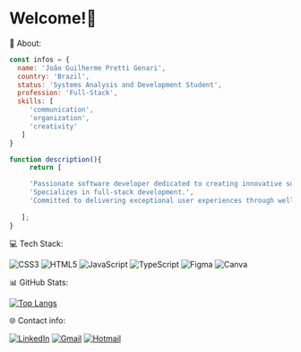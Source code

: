 # Welcome!🚀

👤 About:

 ``` javascript
 const infos = {
   name: 'João Guilherme Pretti Genari',
   country: 'Brazil',
   status: 'Systems Analysis and Development Student',
   profession: 'Full-Stack',
   skills: [
      'communication',
      'organization',
      'creativity'
    ]
}

function description(){
      return [

      'Passionate software developer dedicated to creating innovative solutions and solutions.',
      'Specializes in full-stack development.',
      'Committed to delivering exceptional user experiences through well-organized projects.'
     
    ];
}
```

💻 Tech Stack:

![CSS3](https://img.shields.io/badge/Vue.js-4FC08D?style=for-the-badge&logo=vue.js&logoColor=white)
![HTML5](https://img.shields.io/badge/Node.js-339933?style=for-the-badge&logo=node.js&logoColor=white)
![JavaScript](https://img.shields.io/badge/Java-007396?style=for-the-badge&logo=java&logoColor=white)
![TypeScript](https://img.shields.io/badge/SQL-4479A1?style=for-the-badge&logo=database&logoColor=white)
![Figma](https://img.shields.io/badge/GitHub-181717?style=for-the-badge&logo=github&logoColor=white)
![Canva](https://img.shields.io/badge/Figma-F24E1E?style=for-the-badge&logo=figma&logoColor=white)


📊 GitHub Stats:

[![Top Langs](https://github-readme-stats.vercel.app/api/top-langs/?username=joaocaju1&layout=donut)](https://github.com/joaocaju1/github-readme-stats)

🌐 Contact info:

[![LinkedIn](https://img.shields.io/badge/-LinkedIn-blue?style=flat&logo=linkedin)]([https://www.linkedin.com/in/gabriella-borges-a01b77249/](https://www.linkedin.com/in/jo%C3%A3o-guilherme-pretti-genari-502bab251/))
[![Gmail](https://img.shields.io/badge/-Gmail-red?style=flat&logo=gmail&logoColor=white)](mailto:jgpretti2002@gmail.com)
[![Hotmail](https://img.shields.io/badge/-Hotmail-blue?style=flat&logo=microsoft-outlook&logoColor=white)](mailto:jgpretti2002@hotmail.com)

